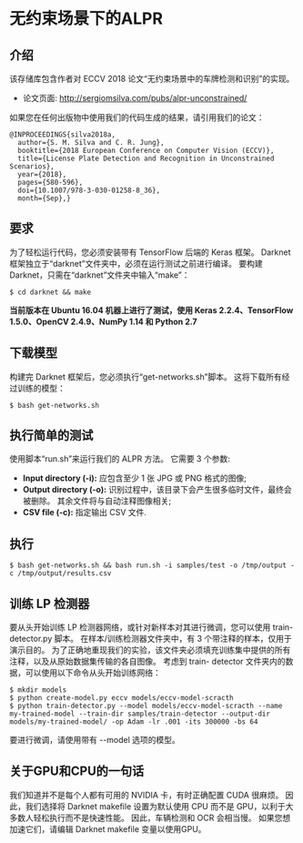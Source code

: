 # 无约束场景下的ALPR 

## 介绍

该存储库包含作者对 ECCV 2018 论文“无约束场景中的车牌检测和识别”的实现。

* 论文页面: http://sergiomsilva.com/pubs/alpr-unconstrained/

如果您在任何出版物中使用我们的代码生成的结果，请引用我们的论文：

```
@INPROCEEDINGS{silva2018a,
  author={S. M. Silva and C. R. Jung}, 
  booktitle={2018 European Conference on Computer Vision (ECCV)}, 
  title={License Plate Detection and Recognition in Unconstrained Scenarios}, 
  year={2018}, 
  pages={580-596}, 
  doi={10.1007/978-3-030-01258-8_36}, 
  month={Sep},}
```

## 要求

为了轻松运行代码，您必须安装带有 TensorFlow 后端的 Keras 框架。 Darknet 框架独立于“darknet”文件夹中，必须在运行测试之前进行编译。 要构建 Darknet，只需在“darknet”文件夹中输入“make”：

```shellscript
$ cd darknet && make
```

**当前版本在 Ubuntu 16.04 机器上进行了测试，使用 Keras 2.2.4、TensorFlow 1.5.0、OpenCV 2.4.9、NumPy 1.14 和 Python 2.7**

## 下载模型

构建完 Darknet 框架后，您必须执行“get-networks.sh”脚本。 这将下载所有经过训练的模型：

```shellscript
$ bash get-networks.sh
```

## 执行简单的测试

使用脚本“run.sh”来运行我们的 ALPR 方法。 它需要 3 个参数:
* __Input directory (-i):__ 应包含至少 1 张 JPG 或 PNG 格式的图像;
* __Output directory (-o):__ 识别过程中，该目录下会产生很多临时文件，最终会被删除。 其余文件将与自动注释图像相关;
* __CSV file (-c):__ 指定输出 CSV 文件.

## 执行
```shellscript
$ bash get-networks.sh && bash run.sh -i samples/test -o /tmp/output -c /tmp/output/results.csv
```

## 训练 LP 检测器

要从头开始训练 LP 检测器网络，或针对新样本对其进行微调，您可以使用 train- detector.py 脚本。 
在样本/训练检测器文件夹中，有 3 个带注释的样本，仅用于演示目的。
为了正确地重现我们的实验，该文件夹必须填充训练集中提供的所有注释，以及从原始数据集传输的各自图像。
考虑到 train- detector 文件夹内的数据，可以使用以下命令从头开始训练网络：

```shellscript
$ mkdir models
$ python create-model.py eccv models/eccv-model-scracth
$ python train-detector.py --model models/eccv-model-scracth --name my-trained-model --train-dir samples/train-detector --output-dir models/my-trained-model/ -op Adam -lr .001 -its 300000 -bs 64
```

要进行微调，请使用带有 --model 选项的模型。

## 关于GPU和CPU的一句话

我们知道并不是每个人都有可用的 NVIDIA 卡，有时正确配置 CUDA 很麻烦。 
因此，我们选择将 Darknet makefile 设置为默认使用 CPU 而不是 GPU，以利于大多数人轻松执行而不是快速性能。
因此，车辆检测和 OCR 会相当慢。 如果您想加速它们，请编辑 Darknet makefile 变量以使用GPU。
